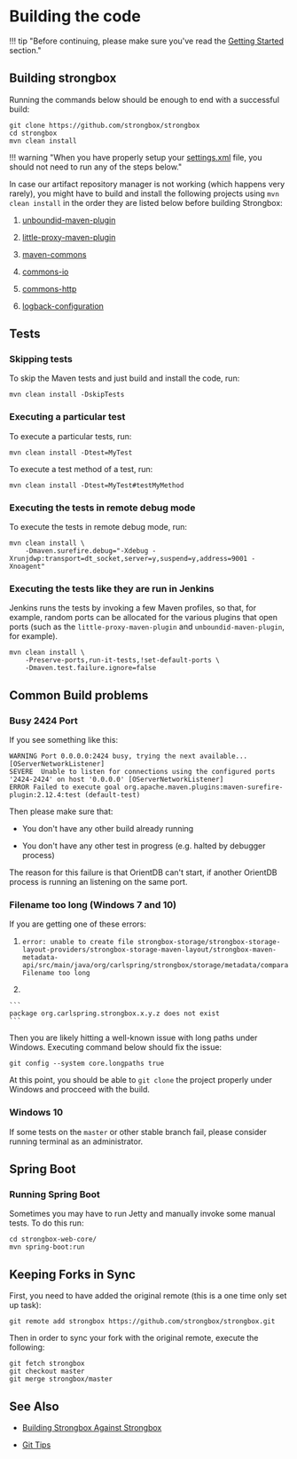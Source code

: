 # Building the code

!!! tip "Before continuing, please make sure you've read the [Getting Started](./getting-started.md) section."

## Building strongbox

Running the commands below should be enough to end with a successful build:

```linenums="1"
git clone https://github.com/strongbox/strongbox
cd strongbox
mvn clean install
```

!!! warning "When you have properly setup your [settings.xml](./getting-started.md) file, you should not need to run any of the steps below."

In case our artifact repository manager is not working (which happens very rarely), you might have to build and install the following projects using `mvn clean install` in the order they are listed below before building Strongbox:

1. [unboundid-maven-plugin](https://github.com/carlspring/unboundid-maven-plugin)

2. [little-proxy-maven-plugin](https://github.com/carlspring/little-proxy-maven-plugin)

3. [maven-commons](https://github.com/carlspring/maven-commons/)

4. [commons-io](https://github.com/carlspring/commons-io/)

5. [commons-http](https://github.com/carlspring/commons-http/)

6. [logback-configuration](https://github.com/carlspring/logback-configuration)

## Tests

### Skipping tests

To skip the Maven tests and just build and install the code, run:

    mvn clean install -DskipTests

### Executing a particular test

To execute a particular tests, run:

    mvn clean install -Dtest=MyTest

To execute a test method of a test, run:


    mvn clean install -Dtest=MyTest#testMyMethod

### Executing the tests in remote debug mode

To execute the tests in remote debug mode, run:

    mvn clean install \
        -Dmaven.surefire.debug="-Xdebug -Xrunjdwp:transport=dt_socket,server=y,suspend=y,address=9001 -Xnoagent"

### Executing the tests like they are run in Jenkins

Jenkins runs the tests by invoking a few Maven profiles, so that, for example, random ports can be allocated for the
various plugins that open ports (such as the `little-proxy-maven-plugin` and `unboundid-maven-plugin`, for example).

    mvn clean install \
        -Preserve-ports,run-it-tests,!set-default-ports \
        -Dmaven.test.failure.ignore=false

## Common Build problems

### Busy 2424 Port

If you see something like this:

    WARNING Port 0.0.0.0:2424 busy, trying the next available... [OServerNetworkListener]
    SEVERE  Unable to listen for connections using the configured ports '2424-2424' on host '0.0.0.0' [OServerNetworkListener]
    ERROR Failed to execute goal org.apache.maven.plugins:maven-surefire-plugin:2.12.4:test (default-test)

Then please make sure that:

* You don't have any other build already running

* You don't have any other test in progress (e.g. halted by debugger process)

The reason for this failure is that OrientDB can't start, if another OrientDB process is running an listening on the same port.

### Filename too long (Windows 7 and 10)

If you are getting one of these errors:

1.  
    ```
    error: unable to create file strongbox-storage/strongbox-storage-layout-providers/strongbox-storage-maven-layout/strongbox-maven-metadata-api/src/main/java/org/carlspring/strongbox/storage/metadata/comparators/MetadataVersionComparator.java: Filename too long
    ```

2.  

    ```
    package org.carlspring.strongbox.x.y.z does not exist
    ```


Then you are likely hitting a well-known issue with long paths under Windows.
Executing command below should fix the issue:

```
git config --system core.longpaths true
```

At this point, you should be able to `git clone` the project properly under Windows and procceed with the build.

### Windows 10

If some tests on the `master` or other stable branch fail, please consider running terminal as an administrator.

## Spring Boot

### Running Spring Boot

Sometimes you may have to run Jetty and manually invoke some manual tests. To do this run:

    cd strongbox-web-core/
    mvn spring-boot:run

## Keeping Forks in Sync

First, you need to have added the original remote (this is a one time only set up task):

    git remote add strongbox https://github.com/strongbox/strongbox.git

Then in order to sync your fork with the original remote, execute the following:

    git fetch strongbox
    git checkout master
    git merge strongbox/master

## See Also

* [Building Strongbox Against Strongbox](./building-strongbox-against-strongbox.md)

* [Git Tips](https://github.com/git-tips/tips)
